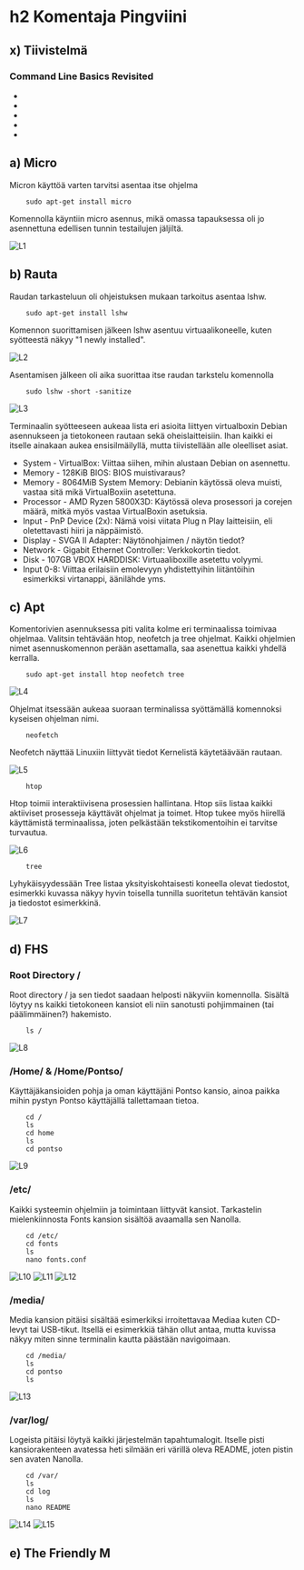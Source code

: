# h2 Komentaja Pingviini

## x) Tiivistelmä

### Command Line Basics Revisited
-
-
-
-
-

## a) Micro
Micron käyttöä varten tarvitsi asentaa itse ohjelma

        sudo apt-get install micro

Komennolla käyntiin micro asennus, mikä omassa tapauksessa oli jo asennettuna edellisen tunnin testailujen jäljiltä.

![L1](H2_1.png)

## b) Rauta
Raudan tarkasteluun oli ohjeistuksen mukaan tarkoitus asentaa lshw. 

        sudo apt-get install lshw

Komennon suorittamisen jälkeen lshw asentuu virtuaalikoneelle, kuten syötteestä näkyy "1 newly installed".

![L2](H2_2.png)

Asentamisen jälkeen oli aika suorittaa itse raudan tarkstelu komennolla

        sudo lshw -short -sanitize

![L3](H2_3.png)

Terminaalin syötteeseen aukeaa lista eri asioita liittyen virtualboxin Debian asennukseen ja tietokoneen rautaan sekä oheislaitteisiin. Ihan kaikki ei itselle ainakaan aukea ensisilmäilyllä, mutta tiivistellään alle oleelliset asiat.

- System - VirtualBox: Viittaa siihen, mihin alustaan Debian on asennettu. 
- Memory - 128KiB BIOS: BIOS muistivaraus?
- Memory - 8064MiB System Memory: Debianin käytössä oleva muisti, vastaa sitä mikä VirtualBoxiin asetettuna.
- Processor - AMD Ryzen 5800X3D: Käytössä oleva prosessori ja corejen määrä, mitkä myös vastaa VirtualBoxin asetuksia. 
- Input - PnP Device (2x): Nämä voisi viitata Plug n Play laitteisiin, eli oletettavasti hiiri ja näppäimistö.
- Display - SVGA II Adapter: Näytönohjaimen / näytön tiedot?
- Network - Gigabit Ethernet Controller: Verkkokortin tiedot. 
- Disk - 107GB VBOX HARDDISK: Virtuaaliboxille asetettu volyymi.
- Input 0-8: Viittaa erilaisiin emolevyyn yhdistettyihin liitäntöihin esimerkiksi virtanappi, äänilähde yms.

## c) Apt
Komentorivien asennuksessa piti valita kolme eri terminaalissa toimivaa ohjelmaa. Valitsin tehtävään htop, neofetch ja tree ohjelmat. Kaikki ohjelmien nimet asennuskomennon perään asettamalla, saa asenettua kaikki yhdellä kerralla.

        sudo apt-get install htop neofetch tree

![L4](H2_4.png)

Ohjelmat itsessään aukeaa suoraan terminalissa syöttämällä komennoksi kyseisen ohjelman nimi.

        neofetch

Neofetch näyttää Linuxiin liittyvät tiedot Kernelistä käytetäävään rautaan. 

![L5](H2_5.png)

        htop

Htop toimii interaktiivisena prosessien hallintana. Htop siis listaa kaikki aktiiviset prosesseja käyttävät ohjelmat ja toimet. Htop tukee myös hiirellä käyttämistä terminaalissa, joten pelkästään tekstikomentoihin ei tarvitse turvautua. 

![L6](H2_6.png)

        tree

Lyhykäisyydessään Tree listaa yksityiskohtaisesti koneella olevat tiedostot, esimerkki kuvassa näkyy hyvin toisella tunnilla suoritetun tehtävän kansiot ja tiedostot esimerkkinä.

![L7](H2_7.png)

## d) FHS

### Root Directory /
Root directory / ja sen tiedot saadaan helposti näkyviin komennolla. Sisältä löytyy ns kaikki tietokoneen kansiot eli niin sanotusti pohjimmainen (tai päälimmäinen?) hakemisto.

        ls /

![L8](H2_8.png)

### /Home/ & /Home/Pontso/
Käyttäjäkansioiden pohja ja oman käyttäjäni Pontso kansio, ainoa paikka mihin pystyn Pontso käyttäjällä tallettamaan tietoa.

        cd /
        ls
        cd home
        ls
        cd pontso

![L9](H2_9.png)

### /etc/
Kaikki systeemin ohjelmiin ja toimintaan liittyvät kansiot. Tarkastelin mielenkiinnosta Fonts kansion sisältöä avaamalla sen Nanolla.

        cd /etc/
        cd fonts
        ls
        nano fonts.conf

![L10](H2_10.png)
![L11](H2_11.png)
![L12](H2_12.png)

### /media/
Media kansion pitäisi sisältää esimerkiksi irroitettavaa Mediaa kuten CD-levyt tai USB-tikut. Itsellä ei esimerkkiä tähän ollut antaa, mutta kuvissa näkyy miten sinne terminalin kautta päästään navigoimaan.

        cd /media/
        ls
        cd pontso
        ls

![L13](H2_13.png)

### /var/log/
Logeista pitäisi löytyä kaikki järjestelmän tapahtumalogit. Itselle pisti kansiorakenteen avatessa heti silmään eri värillä oleva README, joten pistin sen avaten Nanolla.

        cd /var/
        ls
        cd log
        ls
        nano README

![L14](H2_14.png)
![L15](H2_15.png)

## e) The Friendly M
